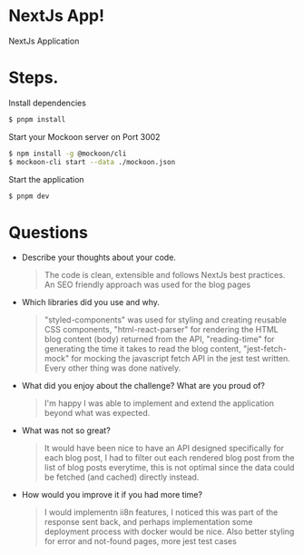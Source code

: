 # NextJs App!

NextJs Application

# Steps.

Install dependencies

```bash
$ pnpm install
```

Start your Mockoon server on Port 3002

```bash
$ npm install -g @mockoon/cli
$ mockoon-cli start --data ./mockoon.json
```

Start the application

```bash
$ pnpm dev
```

# Questions

- Describe your thoughts about your code.
  > The code is clean, extensible and follows NextJs best practices. An SEO friendly approach was used for the blog pages

- Which libraries did you use and why.
  > "styled-components" was used for styling and creating reusable CSS components, "html-react-parser" for rendering the HTML blog content (body) returned from the API, "reading-time" for generating the time it takes to read the blog content, "jest-fetch-mock" for mocking the javascript fetch API in the jest test written. Every other thing was done natively.

- What did you enjoy about the challenge? What are you proud of?
  > I'm happy I was able to implement and extend the application beyond what was expected.

- What was not so great?
  > It would have been nice to have an API designed specifically for each blog post, I had to filter out each rendered blog post from the list of blog posts everytime, this is not optimal since the data could be fetched (and cached) directly instead.

- How would you improve it if you had more time?
  > I would implementn ii8n features, I noticed this was part of the response sent back, and perhaps implementation some deployment process with docker would be nice. Also better styling for error and not-found pages, more jest test cases 
